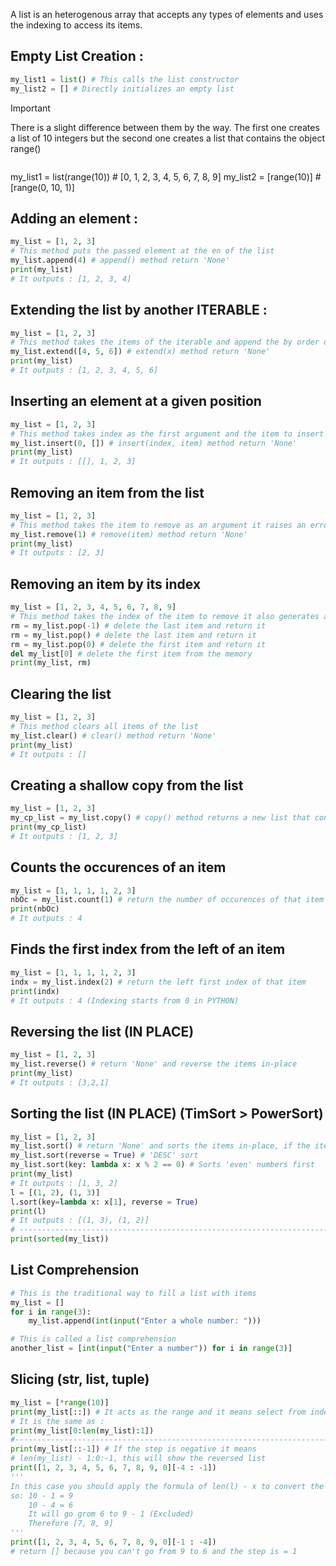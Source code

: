 A list is an heterogenous array that accepts any types of elements and uses the indexing to access its items.

## Empty List Creation :

```python
my_list1 = list() # This calls the list constructor
my_list2 = [] # Directly initializes an empty list
```

> [!important]
> There is a slight difference between them by the way. The first one creates a list of 10 integers but the second one creates a list that contains the object range()
> ```python
my_list1 = list(range(10)) # [0, 1, 2, 3, 4, 5, 6, 7, 8, 9]
my_list2 = [range(10)] # [range(0, 10, 1)]

## Adding an element :

```python
my_list = [1, 2, 3]
# This method puts the passed element at the en of the list
my_list.append(4) # append() method return 'None'
print(my_list)
# It outputs : [1, 2, 3, 4] 
```

## Extending the list by another ITERABLE :

```python
my_list = [1, 2, 3]
# This method takes the items of the iterable and append the by order one by one at the end of the list
my_list.extend([4, 5, 6]) # extend(x) method return 'None'
print(my_list)
# It outputs : [1, 2, 3, 4, 5, 6] 
```

## Inserting an element at a given position

```python
my_list = [1, 2, 3]
# This method takes index as the first argument and the item to insert
my_list.insert(0, []) # insert(index, item) method return 'None'
print(my_list)
# It outputs : [[], 1, 2, 3] 
```

## Removing an item from the list

```python
my_list = [1, 2, 3]
# This method takes the item to remove as an argument it raises an error if the item is not inside the list
my_list.remove(1) # remove(item) method return 'None'
print(my_list)
# It outputs : [2, 3] 
```

## Removing an item by its index

```python
my_list = [1, 2, 3, 4, 5, 6, 7, 8, 9]
# This method takes the index of the item to remove it also generates an error if index out of range
rm = my_list.pop(-1) # delete the last item and return it
rm = my_list.pop() # delete the last item and return it
rm = my_list.pop(0) # delete the first item and return it
del my_list[0] # delete the first item from the memory
print(my_list, rm)
```

## Clearing the list

```python
my_list = [1, 2, 3]
# This method clears all items of the list
my_list.clear() # clear() method return 'None'
print(my_list)
# It outputs : [] 
```

## Creating a shallow copy from the list

```python
my_list = [1, 2, 3]
my_cp_list = my_list.copy() # copy() method returns a new list that contains all the element of the old list
print(my_cp_list)
# It outputs : [1, 2, 3] 
```

## Counts the occurences of an item

```python
my_list = [1, 1, 1, 1, 2, 3]
nbOc = my_list.count(1) # return the number of occurences of that item
print(nbOc)
# It outputs : 4
```

## Finds the first index from the left of an item

```python
my_list = [1, 1, 1, 1, 2, 3]
indx = my_list.index(2) # return the left first index of that item
print(indx)
# It outputs : 4 (Indexing starts from 0 in PYTHON)
```

## Reversing the list (IN PLACE)

```python
my_list = [1, 2, 3]
my_list.reverse() # return 'None' and reverse the items in-place
print(my_list)
# It outputs : [3,2,1]
```

## Sorting the list (IN PLACE) (TimSort > PowerSort)

```python
my_list = [1, 2, 3]
my_list.sort() # return 'None' and sorts the items in-place, if the items are heterogenous it will fail if you don't provide the 'key' argument (sort criteria) by default it is 'ASC' sort
my_list.sort(reverse = True) # 'DESC' sort
my_list.sort(key: lambda x: x % 2 == 0) # Sorts 'even' numbers first
print(my_list)
# It outputs : [1, 3, 2]
l = [(1, 2), (1, 3)]
l.sort(key=lambda x: x[1], reverse = True)
print(l)
# It outputs : [(1, 3), (1, 2)]
# -----------------------------------------------------------------------
print(sorted(my_list))
```

## List Comprehension

```python
# This is the traditional way to fill a list with items
my_list = []
for i in range(3):
	my_list.append(int(input("Enter a whole number: ")))

# This is called a list comprehension
another_list = [int(input("Enter a number")) for i in range(3)]
```

## Slicing (str, list, tuple)

```python
my_list = [*range(10)]
print(my_list[::]) # It acts as the range and it means select from index 0 to the end of the list with step = 1
# It is the same as : 
print(my_list[0:len(my_list):1])
#-------------------------------------------------------------------------
print(my_list[::-1]) # If the step is negative it means 
# len(my_list) - 1:0:-1, this will show the reversed list 
print([1, 2, 3, 4, 5, 6, 7, 8, 9, 0][-4 : -1])
'''
In this case you should apply the formula of len(l) - x to convert the negative elements (Except the step) to positive because the list is linear
so: 10 - 1 = 9
	10 - 4 = 6
	It will go grom 6 to 9 - 1 (Excluded)
	Therefore [7, 8, 9]
'''
print([1, 2, 3, 4, 5, 6, 7, 8, 9, 0][-1 : -4])
# return [] because you can't go from 9 to 6 and the step is = 1
```